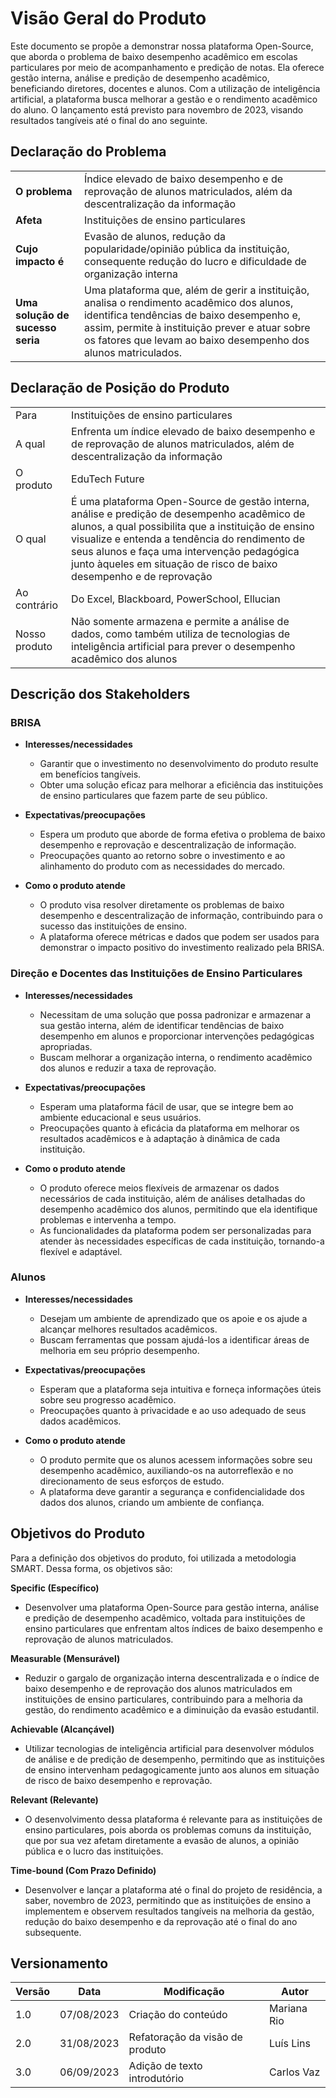 # Visão Geral do Produto

Este documento se propõe a demonstrar nossa plataforma Open-Source, que aborda o problema de baixo desempenho acadêmico em escolas particulares por meio de acompanhamento e predição de notas. Ela oferece gestão interna, análise e predição de desempenho acadêmico, beneficiando diretores, docentes e alunos. Com a utilização de inteligência artificial, a plataforma busca melhorar a gestão e o rendimento acadêmico do aluno. O lançamento está previsto para novembro de 2023, visando resultados tangíveis até o final do ano seguinte.

## Declaração do Problema

|                                  |                                                                                                                                                                                                                                                              |
| -------------------------------- | ------------------------------------------------------------------------------------------------------------------------------------------------------------------------------------------------------------------------------------------------------------ |
| **O problema**                   | Índice elevado de baixo desempenho e de reprovação de alunos matriculados, além da descentralização da informação                                                                                                                                            |
| **Afeta**                        | Instituições de ensino particulares                                                                                                                                                                                                                          |
| **Cujo impacto é**               | Evasão de alunos, redução da popularidade/opinião pública da instituição, consequente redução do lucro e dificuldade de organização interna                                                                                                                  |
| **Uma solução de sucesso seria** | Uma plataforma que, além de gerir a instituição, analisa o rendimento acadêmico dos alunos, identifica tendências de baixo desempenho e, assim, permite à instituição prever e atuar sobre os fatores que levam ao baixo desempenho dos alunos matriculados. |

## Declaração de Posição do Produto

|               |                                                                                                                                                                                                                                                                                                                            |
| ------------- | -------------------------------------------------------------------------------------------------------------------------------------------------------------------------------------------------------------------------------------------------------------------------------------------------------------------------- |
| Para          | Instituições de ensino particulares                                                                                                                                                                                                                                                                                        |
| A qual        | Enfrenta um índice elevado de baixo desempenho e de reprovação de alunos matriculados, além de descentralização da informação                                                                                                                                                                                              |
| O produto     | EduTech Future                                                                                                                                                                                                                                                                                                        |
| O qual        | É uma plataforma Open-Source de gestão interna, análise e predição de desempenho acadêmico de alunos, a qual possibilita que a instituição de ensino visualize e entenda a tendência do rendimento de seus alunos e faça uma intervenção pedagógica junto àqueles em situação de risco de baixo desempenho e de reprovação |
| Ao contrário  | Do Excel, Blackboard, PowerSchool, Ellucian                                                                                                                                                                                                                                                                                |
| Nosso produto | Não somente armazena e permite a análise de dados, como também utiliza de tecnologias de inteligência artificial para prever o desempenho acadêmico dos alunos                                                                                                                                                             |

## Descrição dos Stakeholders

### BRISA

- **Interesses/necessidades**

  - Garantir que o investimento no desenvolvimento do produto resulte em benefícios tangíveis.
  - Obter uma solução eficaz para melhorar a eficiência das instituições de ensino particulares que fazem parte de seu público.

- **Expectativas/preocupações**

  - Espera um produto que aborde de forma efetiva o problema de baixo desempenho e reprovação e descentralização de informação.
  - Preocupações quanto ao retorno sobre o investimento e ao alinhamento do produto com as necessidades do mercado.

- **Como o produto atende**
  - O produto visa resolver diretamente os problemas de baixo desempenho e descentralização de informação, contribuindo para o sucesso das instituições de ensino.
  - A plataforma oferece métricas e dados que podem ser usados para demonstrar o impacto positivo do investimento realizado pela BRISA.

### Direção e Docentes das Instituições de Ensino Particulares

- **Interesses/necessidades**

  - Necessitam de uma solução que possa padronizar e armazenar a sua gestão interna, além de identificar tendências de baixo desempenho em alunos e proporcionar intervenções pedagógicas apropriadas.
  - Buscam melhorar a organização interna, o rendimento acadêmico dos alunos e reduzir a taxa de reprovação.

- **Expectativas/preocupações**

  - Esperam uma plataforma fácil de usar, que se integre bem ao ambiente educacional e seus usuários.
  - Preocupações quanto à eficácia da plataforma em melhorar os resultados acadêmicos e à adaptação à dinâmica de cada instituição.

- **Como o produto atende**
  - O produto oferece meios flexíveis de armazenar os dados necessários de cada instituição, além de análises detalhadas do desempenho acadêmico dos alunos, permitindo que ela identifique problemas e intervenha a tempo.
  - As funcionalidades da plataforma podem ser personalizadas para atender às necessidades específicas de cada instituição, tornando-a flexível e adaptável.

### Alunos

- **Interesses/necessidades**

  - Desejam um ambiente de aprendizado que os apoie e os ajude a alcançar melhores resultados acadêmicos.
  - Buscam ferramentas que possam ajudá-los a identificar áreas de melhoria em seu próprio desempenho.

- **Expectativas/preocupações**

  - Esperam que a plataforma seja intuitiva e forneça informações úteis sobre seu progresso acadêmico.
  - Preocupações quanto à privacidade e ao uso adequado de seus dados acadêmicos.

- **Como o produto atende**
  - O produto permite que os alunos acessem informações sobre seu desempenho acadêmico, auxiliando-os na autorreflexão e no direcionamento de seus esforços de estudo.
  - A plataforma deve garantir a segurança e confidencialidade dos dados dos alunos, criando um ambiente de confiança.

## Objetivos do Produto

Para a definição dos objetivos do produto, foi utilizada a metodologia SMART. Dessa forma, os objetivos são:

**Specific (Específico)**

- Desenvolver uma plataforma Open-Source para gestão interna, análise e predição de desempenho acadêmico, voltada para instituições de ensino particulares que enfrentam altos índices de baixo desempenho e reprovação de alunos matriculados.

**Measurable (Mensurável)**

- Reduzir o gargalo de organização interna descentralizada e o índice de baixo desempenho e de reprovação dos alunos matriculados em instituições de ensino particulares, contribuindo para a melhoria da gestão, do rendimento acadêmico e a diminuição da evasão estudantil.

**Achievable (Alcançável)**

- Utilizar tecnologias de inteligência artificial para desenvolver módulos de análise e de predição de desempenho, permitindo que as instituições de ensino intervenham pedagogicamente junto aos alunos em situação de risco de baixo desempenho e reprovação.

**Relevant (Relevante)**

- O desenvolvimento dessa plataforma é relevante para as instituições de ensino particulares, pois aborda os problemas comuns da instituição, que por sua vez afetam diretamente a evasão de alunos, a opinião pública e o lucro das instituições.

**Time-bound (Com Prazo Definido)**

- Desenvolver e lançar a plataforma até o final do projeto de residência, a saber, novembro de 2023, permitindo que as instituições de ensino a implementem e observem resultados tangíveis na melhoria da gestão, redução do baixo desempenho e da reprovação até o final do ano subsequente.

## Versionamento

| Versão | Data       | Modificação                     | Autor       |
| ------ | ---------- | ------------------------------- | ----------- |
| 1.0    | 07/08/2023 | Criação do conteúdo             | Mariana Rio |
| 2.0    | 31/08/2023 | Refatoração da visão de produto | Luís Lins   |
| 3.0    | 06/09/2023 | Adição de texto introdutório    | Carlos Vaz  |
